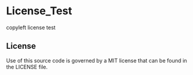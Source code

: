 # License_Test
copyleft license test

## License
Use of this source code is governed by a MIT license that can be found in the LICENSE file.
